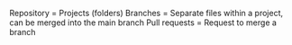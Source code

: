 Repository = Projects (folders)
Branches = Separate files within a project, can be merged into the main branch
Pull requests = Request to merge a branch
